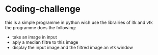 # Coding-challenge
this is a simple programme in python wich use the librairies of itk and vtk 
the programme does the following: 
 * take an image in input
 * aply a median filtre to this image
 * display the input image and the filtred image an vtk window


